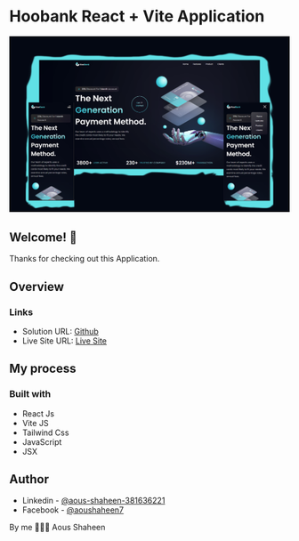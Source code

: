 # Hoobank React + Vite Application

![React Admin Dashboard App ](./src/web-view.png)


## Welcome! 👋
Thanks for checking out this Application.

## Overview

### Links

- Solution URL: [Github](https://github.com/Shaheen121/hoobank-react.git)
- Live Site URL: [Live Site](https://hoobank-react-vite.netlify.app/)

## My process

### Built with

- React Js
- Vite JS
- Tailwind Css
- JavaScript
- JSX


## Author

- Linkedin - [@aous-shaheen-381636221](https://www.linkedin.com/in/aous-shaheen-381636221/)
- Facebook - [@aoushaheen7](https://www.facebook.com/shaheen7tl/)

By me 🚀🚀🚀
Aous Shaheen